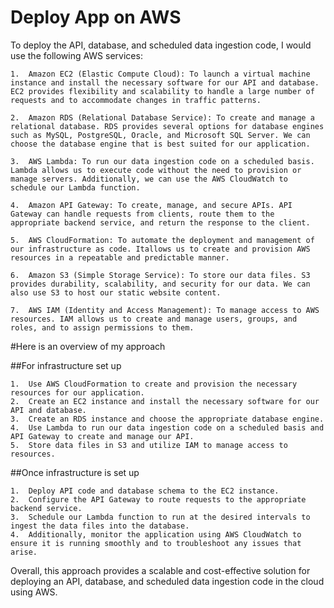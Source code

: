 # Deploy App on AWS 
To deploy the API, database, and scheduled data ingestion code, I would use the following AWS services:

```
1.	Amazon EC2 (Elastic Compute Cloud): To launch a virtual machine instance and install the necessary software for our API and database. EC2 provides flexibility and scalability to handle a large number of requests and to accommodate changes in traffic patterns.

2.	Amazon RDS (Relational Database Service): To create and manage a relational database. RDS provides several options for database engines such as MySQL, PostgreSQL, Oracle, and Microsoft SQL Server. We can choose the database engine that is best suited for our application.

3.	AWS Lambda: To run our data ingestion code on a scheduled basis. Lambda allows us to execute code without the need to provision or manage servers. Additionally, we can use the AWS CloudWatch to schedule our Lambda function.

4.	Amazon API Gateway: To create, manage, and secure APIs. API Gateway can handle requests from clients, route them to the appropriate backend service, and return the response to the client.

5.	AWS CloudFormation: To automate the deployment and management of our infrastructure as code. Itallows us to create and provision AWS resources in a repeatable and predictable manner.

6.	Amazon S3 (Simple Storage Service): To store our data files. S3 provides durability, scalability, and security for our data. We can also use S3 to host our static website content.

7.	AWS IAM (Identity and Access Management): To manage access to AWS resources. IAM allows us to create and manage users, groups, and roles, and to assign permissions to them.
```

#Here is an overview of my approach

##For infrastructure set up

```
1.	Use AWS CloudFormation to create and provision the necessary resources for our application. 
2.	Create an EC2 instance and install the necessary software for our API and database. 
3.	Create an RDS instance and choose the appropriate database engine.
4.	Use Lambda to run our data ingestion code on a scheduled basis and API Gateway to create and manage our API. 
5.	Store data files in S3 and utilize IAM to manage access to resources.
```

##Once infrastructure is set up

```
1.	Deploy API code and database schema to the EC2 instance. 
2.	Configure the API Gateway to route requests to the appropriate backend service. 
3.	Schedule our Lambda function to run at the desired intervals to ingest the data files into the database. 
4.	Additionally, monitor the application using AWS CloudWatch to ensure it is running smoothly and to troubleshoot any issues that arise.
```

Overall, this approach provides a scalable and cost-effective solution for deploying an API, database, and scheduled data ingestion code in the cloud using AWS.

